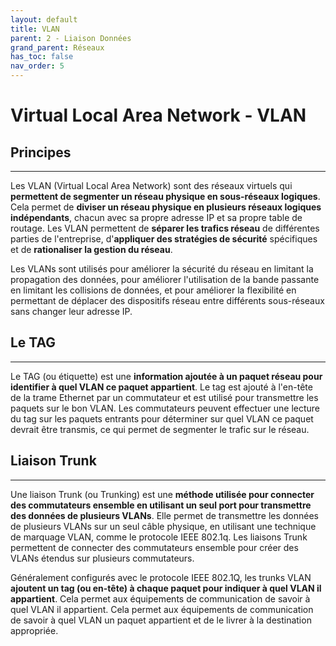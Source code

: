 ```yaml
---
layout: default
title: VLAN
parent: 2 - Liaison Données
grand_parent: Réseaux
has_toc: false
nav_order: 5
---
```


# Virtual Local Area Network - VLAN

## Principes

---

Les VLAN (Virtual Local Area Network) sont des réseaux virtuels qui **permettent de segmenter un réseau physique en sous-réseaux logiques**. Cela permet de **diviser un réseau physique en plusieurs réseaux logiques indépendants**, chacun avec sa propre adresse IP et sa propre table de routage. Les VLAN permettent de **séparer les trafics réseau** de différentes parties de l'entreprise, d'**appliquer des stratégies de sécurité** spécifiques et de **rationaliser la gestion du réseau**.

Les VLANs sont utilisés pour améliorer la sécurité du réseau en limitant la propagation des données, pour améliorer l'utilisation de la bande passante en limitant les collisions de données, et pour améliorer la flexibilité en permettant de déplacer des dispositifs réseau entre différents sous-réseaux sans changer leur adresse IP.

## Le TAG

---

Le TAG (ou étiquette) est une **information ajoutée à un paquet réseau pour identifier à quel VLAN ce paquet appartient**. Le tag est ajouté à l'en-tête de la trame Ethernet par un commutateur et est utilisé pour transmettre les paquets sur le bon VLAN. Les commutateurs peuvent effectuer une lecture du tag sur les paquets entrants pour déterminer sur quel VLAN ce paquet devrait être transmis, ce qui permet de segmenter le trafic sur le réseau.

## Liaison Trunk

---

Une liaison Trunk (ou Trunking) est une **méthode utilisée pour connecter des commutateurs ensemble en utilisant un seul port pour transmettre des données de plusieurs VLANs**. Elle permet de transmettre les données de plusieurs VLANs sur un seul câble physique, en utilisant une technique de marquage VLAN, comme le protocole IEEE 802.1q. Les liaisons Trunk permettent de connecter des commutateurs ensemble pour créer des VLANs étendus sur plusieurs commutateurs.

Généralement configurés avec le protocole IEEE 802.1Q, les trunks VLAN **ajoutent un tag (ou en-tête) à chaque paquet pour indiquer à quel VLAN il appartient**. Cela permet aux équipements de communication de savoir à quel VLAN il appartient. Cela permet aux équipements de communication de savoir à quel VLAN un paquet appartient et de le livrer à la destination appropriée.
